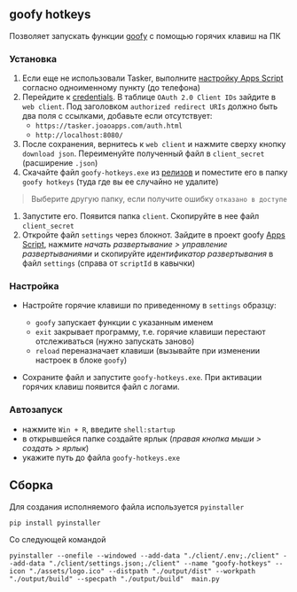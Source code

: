 ## goofy hotkeys

Позволяет запускать функции [goofy](https://github.com/Chimildic/goofy) с помощью горячих клавиш на ПК

### Установка

1. Если еще не использовали Tasker, выполните [настройку Apps Script](https://github.com/Chimildic/goofy/discussions/124) согласно одноименному пункту (до телефона)
2. Перейдите к [credentials](https://console.cloud.google.com/apis/credentials). В таблице `OAuth 2.0 Client IDs` зайдите в `web client`. Под заголовком `authorized redirect URIs` должно быть два поля с ссылками, добавьте если отсутствует:
   - `https://tasker.joaoapps.com/auth.html` 
   - `http://localhost:8080/`
3. После сохранения, вернитесь к `web client` и нажмите сверху кнопку `download json`. Переименуйте полученный файл в `client_secret` (расширение `.json`)
4. Скачайте файл `goofy-hotkeys.exe` из [релизов](https://github.com/Chimildic/goofy-hotkeys/releases) и поместите его в папку `goofy hotkeys` (туда где вы ее случайно не удалите)

> Выберите другую папку, если получите ошибку `отказано в доступе`

1. Запустите его. Появится папка `client`. Скопируйте в нее файл `client_secret`
2. Откройте файл `settings` через блокнот. Зайдите в проект goofy [Apps Script](https://script.google.com/home/all), нажмите _начать развертывание > управление развертываниями_ и скопируйте _идентификатор развертывания_ в файл `settings` (справа от `scriptId` в кавычки)

### Настройка
- Настройте горячие клавиши по приведенному в `settings` образцу:
   - `goofy` запускает функции с указанным именем
   - `exit` закрывает программу, т.е. горячие клавиши перестают отслеживаться (нужно запускать заново)
   - `reload` переназначает клавиши (вызывайте при изменении настроек в блоке `goofy`)  
    
- Сохраните файл и запустите `goofy-hotkeys.exe`. При активации горячих клавиш появится файл с логами.


### Автозапуск
- нажмите `Win + R`, введите `shell:startup`
- в открывшейся папке создайте ярлык (_правая кнопка мыши > создать > ярлык_)
- укажите путь до файла `goofy-hotkeys.exe`


## Сборка

Для создания исполняемого файла используется `pyinstaller`
```
pip install pyinstaller
```
Со следующей командой
```
pyinstaller --onefile --windowed --add-data "./client/.env;./client" --add-data "./client/settings.json;./client" --name "goofy-hotkeys" --icon "./assets/logo.ico" --distpath "./output/dist" --workpath "./output/build" --specpath "./output/build"  main.py
```